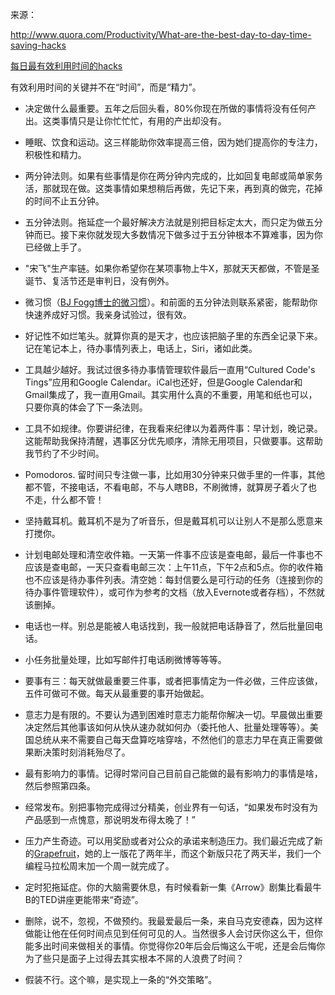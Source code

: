 
来源：

http://www.quora.com/Productivity/What-are-the-best-day-to-day-time-saving-hacks

[每日最有效利用时间的hacks](https://space.wingc.net/the-best-time-saving-hacks-day-to-day/)

有效利用时间的关键并不在“时间”，而是“精力”。

*   决定做什么最重要。五年之后回头看，80%你现在所做的事情将没有任何产出。这类事情只是让你忙忙忙，有用的产出却没有。

*   睡眠、饮食和运动。这三样能助你效率提高三倍，因为她们提高你的专注力，积极性和精力。

*   两分钟法则。如果有些事情是你在两分钟内完成的，比如回复电邮或简单家务活，那就现在做。这类事情如果想稍后再做，先记下来，再到真的做完，花掉的时间不止五分钟。

*   五分钟法则。拖延症一个最好解决方法就是别把目标定太大，而只定为做五分钟而已。接下来你就发现大多数情况下做多过于五分钟根本不算难事，因为你已经做上手了。

*   "宋飞"生产率链。如果你希望你在某项事物上牛X，那就天天都做，不管是圣诞节、复活节还是审判日，没有例外。

*   微习惯（[BJ Fogg博士的微习惯](http://www.tinyhabits.com/)）。和前面的五分钟法则联系紧密，能帮助你快速养成好习惯。我亲身试验过，很有效。

*   好记性不如烂笔头。就算你真的是天才，也应该把脑子里的东西全记录下来。记在笔记本上，待办事情列表上，电话上，Siri，诸如此类。

*   工具越少越好。我试过很多待办事情管理软件最后一直用“Cultured Code's Tings”应用和Google Calendar。iCal也还好，但是Google Calendar和Gmail集成了，我一直用Gmail。其实用什么真的不重要，用笔和纸也可以，只要你真的体会了下一条法则。

*   工具不如规律。你要讲纪律，在我看来纪律以为着两件事：早计划，晚记录。这能帮助我保持清醒，遇事区分优先顺序，清除无用项目，只做要事。这帮助我节约了不少时间。

*   Pomodoros. 留时间只专注做一事，比如用30分钟来只做手里的一件事，其他都不管，不接电话，不看电邮，不与人瞎BB，不刷微博，就算房子着火了也不走，什么都不管！

*   坚持戴耳机。戴耳机不是为了听音乐，但是戴耳机可以让别人不是那么愿意来打搅你。

*   计划电邮处理和清空收件箱。一天第一件事不应该是查电邮，最后一件事也不应该是查电邮，一天只查看电邮三次：上午11点，下午2点和5点。你的收件箱也不应该是待办事件列表。清空她：每封信要么是可行动的任务（连接到你的待办事件管理软件），或可作为参考的文档（放入Evernote或者存档），不然就该删掉。

*   电话也一样。别总是能被人电话找到，我一般就把电话静音了，然后批量回电话。

*   小任务批量处理，比如写邮件打电话刷微博等等等。

*   要事有三：每天就做最重要三件事，或者把事情定为一件必做，三件应该做，五件可做可不做。每天从最重要的事开始做起。

*   意志力是有限的。不要认为遇到困难时意志力能帮你解决一切。早晨做出重要决定然后其他事该如何从快从速办就如何办（委托他人、批量处理等等）。美国总统从来不需要自己每天盘算吃啥穿啥，不然他们的意志力早在真正需要做果断决策时刻消耗殆尽了。

*   最有影响力的事情。记得时常问自己目前自己能做的最有影响力的事情是啥，然后参照第四条。

*   经常发布。别把事物完成得过分精美，创业界有一句话，“如果发布时没有为产品感到一点愧意，那说明发布得太晚了！”

*   压力产生奇迹。可以用奖励或者对公众的承诺来制造压力。我们最近完成了新的[Grapefruit](http://grapefruit.ro/)，她的上一版花了两年半，而这个新版只花了两天半，我们一个编程马拉松周末加一个周一就完成了。

*   定时犯拖延症。你的大脑需要休息，有时候看新一集《Arrow》剧集比看最牛B的TED讲座更能带来“奇迹”。

*   删除，说不，忽视，不做预约。我最爱最后一条，来自马克安德森，因为这样做能让他在任何时间点见到任何可见的人。当然很多人会讨厌你这么干，但你能多出时间来做相关的事情。你觉得你20年后会后悔这么干呢，还是会后悔你为了些只是面子上过得去其实根本不屌的人浪费了时间？

*   假装不行。这个嘛，是实现上一条的“外交策略”。

